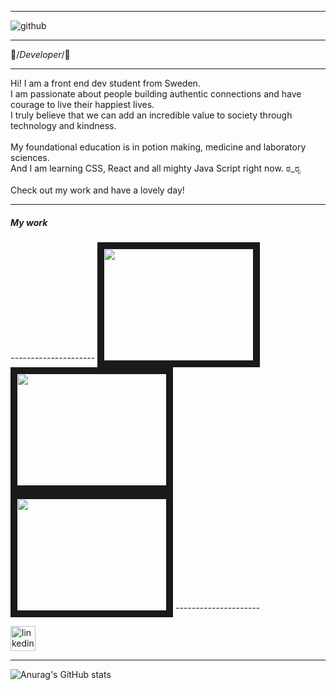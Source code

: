 ___
![github](https://user-images.githubusercontent.com/68112616/142069319-234a0654-f76e-464e-b1da-561fa2905e60.png)
___
🌸/*Developer*/🌸 
 ___
 Hi!
 I am a front end dev student from Sweden.<br> 
 I am passionate about people building authentic connections and have courage to live their happiest lives. <br>
 I truly believe that we can add an incredible value to society through technology and kindness.<br> 
 <br>
  My foundational education is in potion making, medicine and laboratory sciences.<br>
  And I am learning CSS, React and all mighty Java Script right now. ಠ_ರೃ<br>
  <br>
  Check out my work and have a lovely day!<br>
  ___
  <h5>My work</h5>
  ---------------------
  <a href=""> <img src="" alt="" width="240" height="180" border="10" /></a>
  <a href=""> <img src="" alt="" width="240" height="180" border="10" /></a>
  <a href=""> <img src="" alt="" width="240" height="180" border="10" /></a>
  ---------------------

  [<img src='https://encrypted-tbn0.gstatic.com/images?q=tbn:ANd9GcSJPJuxk_Xgx16VRPbjZT69qD76GVndD5LKFIIOjRGKi8QToiH43MPaML0t8_uEm5cpBc4&usqp=CAU' alt='linkedin' height='40'>](https://www.linkedin.com/in/evgeniatrudova/)  
  ___
  ![Anurag's GitHub stats](https://github-readme-stats.vercel.app/api?username=evgeniatrudova&show_icons=true&theme=tokyonight)
 
